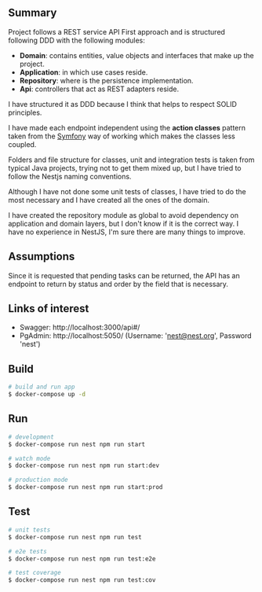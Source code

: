 ## Summary

Project follows a REST service API First approach and is structured following DDD with the following modules:

* **Domain**: contains entities, value objects and interfaces that make up the project.
* **Application**: in which use cases reside.
* **Repository**: where is the persistence implementation.
* **Api**: controllers that act as REST adapters reside.

I have structured it as DDD because I think that helps to respect SOLID principles.

I have made each endpoint independent using the **action classes** pattern taken from the [Symfony](https://api-platform.com/docs/core/controllers/) way of working which makes the classes less coupled.

Folders and file structure for classes, unit and integration tests is taken from typical Java projects, trying not to get them mixed up, but I have tried to follow the Nestjs naming conventions.

Although I have not done some unit tests of classes, I have tried to do the most necessary and I have created all the ones of the domain.

I have created the repository module as global to avoid dependency on application and domain layers, but I don't know if it is the correct way. I have no experience in NestJS, I'm sure there are many things to improve.

## Assumptions

Since it is requested that pending tasks can be returned, the API has an endpoint to return by status and order by the field that is necessary.

## Links of interest

* Swagger: http://localhost:3000/api#/
* PgAdmin: http://localhost:5050/ (Username: 'nest@nest.org', Password 'nest')

## Build

```bash
# build and run app
$ docker-compose up -d
```

## Run

```bash
# development
$ docker-compose run nest npm run start

# watch mode
$ docker-compose run nest npm run start:dev

# production mode
$ docker-compose run nest npm run start:prod
```

## Test

```bash
# unit tests
$ docker-compose run nest npm run test

# e2e tests
$ docker-compose run nest npm run test:e2e

# test coverage
$ docker-compose run nest npm run test:cov
```
